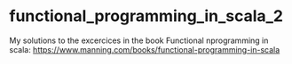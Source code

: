 # functional_programming_in_scala_2

My solutions to the excercices in the book Functional nprogramming in scala: 
https://www.manning.com/books/functional-programming-in-scala

